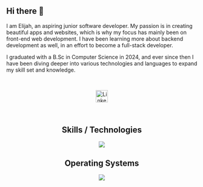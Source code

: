 ## Hi there 👋
<p align="left">I am Elijah, an aspiring junior software developer. My passion is in creating beautiful apps and websites, which is why my focus has mainly been on front-end web development. I have been learning more about backend development as well, in an effort to become a full-stack developer.</p>

<p align="left">I graduated with a B.Sc in Computer Science in 2024, and ever since then I have been diving deeper into various technologies and languages to expand my skill set and knowledge.</p>

<br/>

<!-- Social icons section -->
<p align="center">
  <a href="https://www.linkedin.com/in/elijah-gott/"><img width="32px" alt="LinkedIn" title="LinkedIn" src="https://icons8.com/icon/8808/linkedin"/></a>
</p>

<br/>

<!-- Icons Section -->
<h2 align="center">Skills / Technologies</h2>
<p align="center">
  <a href="https://skillicons.dev">
    <img src="https://skillicons.dev/icons?i=git,github,java,js,c,cpp,cs,css,html,debian,mongodb,mysql,nodejs,npm,react,tailwind&perline=4" />
  </a>
</p>

<h2 align="center">Operating Systems</h2>
<p align="center">
  <a href="https://skillicons.dev">
    <img src="https://skillicons.dev/icons?i=windows,linux,debian" />
  </a>
</p>

<!--
**elijahgott/elijahgott** is a ✨ _special_ ✨ repository because its `README.md` (this file) appears on your GitHub profile.

Here are some ideas to get you started:

- 🔭 I’m currently working on ...
- 🌱 I’m currently learning ...
- 👯 I’m looking to collaborate on ...
- 🤔 I’m looking for help with ...
- 💬 Ask me about ...
- 📫 How to reach me: ...
- 😄 Pronouns: ...
- ⚡ Fun fact: ...
-->
